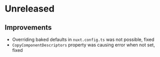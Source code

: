# Unreleased

## Improvements

- Overriding baked defaults in `nuxt.config.ts` was not possible, fixed
- `CopyComponentDescriptors` property was causing error when not set, fixed